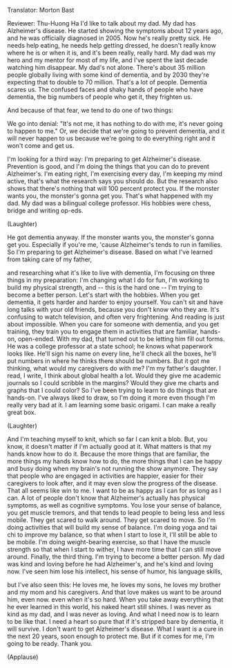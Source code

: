 

Translator: Morton Bast

Reviewer: Thu-Huong Ha
I&#39;d like to talk about my dad.
My dad has Alzheimer&#39;s disease.
He started showing the symptoms about 12 years ago,
and he was officially diagnosed in 2005.
Now he&#39;s really pretty sick. He needs help eating,
he needs help getting dressed, he doesn&#39;t really know where he is
or when it is, and it&#39;s been really, really hard.
My dad was my hero and my mentor for most of my life,
and I&#39;ve spent the last decade watching him disappear.
My dad&#39;s not alone. There&#39;s about 35 million people globally living with some kind of dementia,
and by 2030 they&#39;re expecting that to double to 70 million.
That&#39;s a lot of people.
Dementia scares us. The confused faces and shaky hands of people who have dementia,
the big numbers of people who get it, they frighten us.

And because of that fear, we tend to do one of two things:

We go into denial: &quot;It&#39;s not me, it has nothing to do with me, it&#39;s never going to happen to me.&quot;
Or, we decide that we&#39;re going to prevent dementia,
and it will never happen to us because we&#39;re going to do everything right and it won&#39;t come and get us.

I&#39;m looking for a third way: I&#39;m preparing to get Alzheimer&#39;s disease.
Prevention is good, and I&#39;m doing the things that you can do to prevent Alzheimer&#39;s.
I&#39;m eating right, I&#39;m exercising every day, I&#39;m keeping my mind active,
that&#39;s what the research says you should do.
But the research also shows that there&#39;s nothing that will 100 percent protect you.
If the monster wants you, the monster&#39;s gonna get you.
That&#39;s what happened with my dad.
My dad was a bilingual college professor. His hobbies were chess, bridge and writing op-eds.

(Laughter)

He got dementia anyway.
If the monster wants you, the monster&#39;s gonna get you.
Especially if you&#39;re me, &#39;cause Alzheimer&#39;s tends to run in families.
So I&#39;m preparing to get Alzheimer&#39;s disease.
Based on what I&#39;ve learned from taking care of my father,

and researching what it&#39;s like to live with dementia, I&#39;m focusing on three things in my preparation:
I&#39;m changing what I do for fun, I&#39;m working to build my physical strength,
and -- this is the hard one -- I&#39;m trying to become a better person.
Let&#39;s start with the hobbies. When you get dementia, it gets harder and harder to enjoy yourself.
You can&#39;t sit and have long talks with your old friends, because you don&#39;t know who they are.
It&#39;s confusing to watch television, and often very frightening.
And reading is just about impossible.
When you care for someone with dementia, and you get training,
they train you to engage them in activities that are familiar, hands-on, open-ended.
With my dad, that turned out to be letting him fill out forms.
He was a college professor at a state school; he knows what paperwork looks like.
He&#39;ll sign his name on every line, he&#39;ll check all the boxes,
he&#39;ll put numbers in where he thinks there should be numbers.
But it got me thinking, what would my caregivers do with me?
I&#39;m my father&#39;s daughter. I read, I write, I think about global health a lot.
Would they give me academic journals so I could scribble in the margins?
Would they give me charts and graphs that I could color?
So I&#39;ve been trying to learn to do things that are hands-on.
I&#39;ve always liked to draw, so I&#39;m doing it more even though I&#39;m really very bad at it.
I am learning some basic origami. I can make a really great box.

(Laughter)

And I&#39;m teaching myself to knit, which so far I can knit a blob.
But, you know, it doesn&#39;t matter if I&#39;m actually good at it. What matters is that my hands know how to do it.
Because the more things that are familiar, the more things my hands know how to do,
the more things that I can be happy and busy doing when my brain&#39;s not running the show anymore.
They say that people who are engaged in activities are happier,
easier for their caregivers to look after, and it may even slow the progress of the disease.
That all seems like win to me.
I want to be as happy as I can for as long as I can.
A lot of people don&#39;t know that Alzheimer&#39;s actually has physical symptoms,
as well as cognitive symptoms. You lose your sense of balance,
you get muscle tremors, and that tends to lead people to being less and less mobile.
They get scared to walk around. They get scared to move.
So I&#39;m doing activities that will build my sense of balance.
I&#39;m doing yoga and tai chi to improve my balance, so that when I start to lose it,
I&#39;ll still be able to be mobile.
I&#39;m doing weight-bearing exercise, so that I have the muscle strength
so that when I start to wither, I have more time that I can still move around.
Finally, the third thing. I&#39;m trying to become a better person.
My dad was kind and loving before he had Alzheimer&#39;s, and he&#39;s kind and loving now.
I&#39;ve seen him lose his intellect, his sense of humor, his language skills,

but I&#39;ve also seen this: He loves me, he loves my sons,
he loves my brother and my mom and his caregivers.
And that love makes us want to be around him, even now.
even when it&#39;s so hard.
When you take away everything that he ever learned in this world,
his naked heart still shines.
I was never as kind as my dad, and I was never as loving.
And what I need now is to learn to be like that.
I need a heart so pure that if it&#39;s stripped bare by dementia, it will survive.
I don&#39;t want to get Alzheimer&#39;s disease.
What I want is a cure in the next 20 years, soon enough to protect me.
But if it comes for me, I&#39;m going to be ready.
Thank you.

(Applause)

